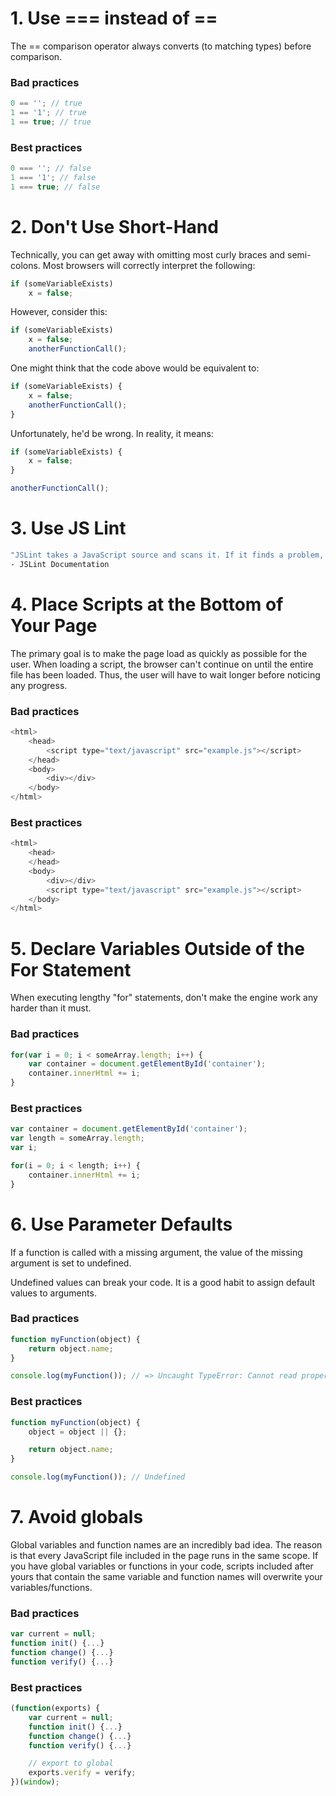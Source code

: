 # 1. Use === instead of ==

The == comparison operator always converts (to matching types) before comparison.

### Bad practices
```javascript
0 == ''; // true
1 == '1'; // true
1 == true; // true
```

### Best practices
```javascript
0 === ''; // false
1 === '1'; // false
1 === true; // false
```

# 2. Don't Use Short-Hand

Technically, you can get away with omitting most curly braces and semi-colons. Most browsers will correctly interpret the following:

```javascript
if (someVariableExists)
	x = false;
```

However, consider this:

```javascript
if (someVariableExists)
	x = false;
	anotherFunctionCall();
```

One might think that the code above would be equivalent to:

```javascript
if (someVariableExists) {
	x = false;
	anotherFunctionCall();
}
```

Unfortunately, he'd be wrong. In reality, it means:

```javascript
if (someVariableExists) {
	x = false;
}

anotherFunctionCall();
```

# 3. Use JS Lint

```bash
"JSLint takes a JavaScript source and scans it. If it finds a problem, it returns a message describing the problem and an approximate location within the source. The problem is not necessarily a syntax error, although it often is. JSLint looks at some style conventions as well as structural problems. It does not prove that your program is correct. It just provides another set of eyes to help spot problems."
- JSLint Documentation
```

# 4. Place Scripts at the Bottom of Your Page

The primary goal is to make the page load as quickly as possible for the user. When loading a script, the browser can't continue on until the entire file has been loaded. Thus, the user will have to wait longer before noticing any progress.

### Bad practices
```javascript
<html>
	<head>
		<script type="text/javascript" src="example.js"></script>
	</head>
	<body>
		<div></div>
	</body>
</html>
```

### Best practices
```javascript
<html>
	<head>
	</head>
	<body>
		<div></div>
		<script type="text/javascript" src="example.js"></script>
	</body>
</html>
```

# 5. Declare Variables Outside of the For Statement

When executing lengthy "for" statements, don't make the engine work any harder than it must.

### Bad practices
```javascript
for(var i = 0; i < someArray.length; i++) {
	var container = document.getElementById('container');
	container.innerHtml += i;
}
```

### Best practices
```javascript
var container = document.getElementById('container');
var length = someArray.length;
var i;

for(i = 0; i < length; i++) {
	container.innerHtml += i;
}
```

# 6. Use Parameter Defaults

If a function is called with a missing argument, the value of the missing argument is set to undefined.

Undefined values can break your code. It is a good habit to assign default values to arguments.

### Bad practices
```javascript
function myFunction(object) {
	return object.name;
}

console.log(myFunction()); // => Uncaught TypeError: Cannot read property 'name' of undefined
```

### Best practices
```javascript
function myFunction(object) {
	object = object || {};

	return object.name;
}

console.log(myFunction()); // Undefined
```

# 7. Avoid globals

Global variables and function names are an incredibly bad idea. The reason is that every JavaScript file included in the page runs in the same scope. If you have global variables or functions in your code, scripts included after yours that contain the same variable and function names will overwrite your variables/functions.

### Bad practices
```javascript
var current = null;
function init() {...}
function change() {...}
function verify() {...}
```

### Best practices
```javascript
(function(exports) {
	var current = null;
	function init() {...}
	function change() {...}
	function verify() {...}

	// export to global
	exports.verify = verify;
})(window);
```
